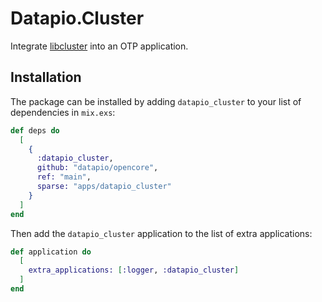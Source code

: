 # Datapio.Cluster

Integrate [libcluster](https://hexdocs.pm/libcluster/readme.html) into an OTP
application.

## Installation

The package can be installed by adding `datapio_cluster` to your list of
dependencies in `mix.exs`:

```elixir
def deps do
  [
    {
      :datapio_cluster,
      github: "datapio/opencore",
      ref: "main",
      sparse: "apps/datapio_cluster"
    }
  ]
end
```

Then add the `datapio_cluster` application to the list of extra applications:

```elixir
def application do
  [
    extra_applications: [:logger, :datapio_cluster]
  ]
end
```
